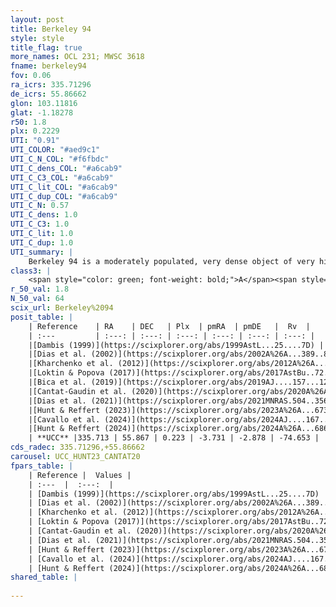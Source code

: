 ```yaml
---
layout: post
title: Berkeley 94
style: style
title_flag: true
more_names: OCL 231; MWSC 3618
fname: berkeley94
fov: 0.06
ra_icrs: 335.71296
de_icrs: 55.86662
glon: 103.11816
glat: -1.18278
r50: 1.8
plx: 0.2229
UTI: "0.91"
UTI_COLOR: "#aed9c1"
UTI_C_N_COL: "#f6fbdc"
UTI_C_dens_COL: "#a6cab9"
UTI_C_C3_COL: "#a6cab9"
UTI_C_lit_COL: "#a6cab9"
UTI_C_dup_COL: "#a6cab9"
UTI_C_N: 0.57
UTI_C_dens: 1.0
UTI_C_C3: 1.0
UTI_C_lit: 1.0
UTI_C_dup: 1.0
UTI_summary: |
    Berkeley 94 is a moderately populated, very dense object of very high C3 quality. It is very well-studied in the literature.
class3: |
    <span style="color: green; font-weight: bold;">A</span><span style="color: green; font-weight: bold;">A</span>
r_50_val: 1.8
N_50_val: 64
scix_url: Berkeley%2094
posit_table: |
    | Reference    | RA    | DEC   | Plx  | pmRA  | pmDE   |  Rv  |
    | :---         | :---: | :---: | :---: | :---: | :---: | :---: |
    |[Dambis (1999)](https://scixplorer.org/abs/1999AstL...25....7D) | 335.725 | 55.873 | -- | -- | -- | -- |
    |[Dias et al. (2002)](https://scixplorer.org/abs/2002A%26A...389..871D) | 335.675 | 55.85 | -- | -1.6 | -1.14 | -- |
    |[Kharchenko et al. (2012)](https://scixplorer.org/abs/2012A%26A...543A.156K) | 335.738 | 55.87 | -- | -0.42 | -2.22 | -- |
    |[Loktin & Popova (2017)](https://scixplorer.org/abs/2017AstBu..72..257L) | 335.73 | 55.87 | -- | -0.911 | -1.343 | -- |
    |[Bica et al. (2019)](https://scixplorer.org/abs/2019AJ....157...12B) | 335.724 | 55.873 | -- | -- | -- | -- |
    |[Cantat-Gaudin et al. (2020)](https://scixplorer.org/abs/2020A%26A...640A...1C) | 335.711 | 55.862 | 0.217 | -3.713 | -2.861 | -- |
    |[Dias et al. (2021)](https://scixplorer.org/abs/2021MNRAS.504..356D) | 335.709 | 55.849 | 0.226 | -3.705 | -2.855 | -- |
    |[Hunt & Reffert (2023)](https://scixplorer.org/abs/2023A%26A...673A.114H) | 335.718 | 55.87 | 0.228 | -3.728 | -2.897 | -13.002 |
    |[Cavallo et al. (2024)](https://scixplorer.org/abs/2024AJ....167...12C) | 335.754 | 55.855 | 0.227 | -- | -- | -- |
    |[Hunt & Reffert (2024)](https://scixplorer.org/abs/2024A%26A...686A..42H) | 335.718 | 55.87 | 0.228 | -3.728 | -2.897 | -13.002 |
    | **UCC** |335.713 | 55.867 | 0.223 | -3.731 | -2.878 | -74.653 | 
cds_radec: 335.71296,+55.86662
carousel: UCC_HUNT23_CANTAT20
fpars_table: |
    | Reference |  Values |
    | :---  |  :---:  |
    | [Dambis (1999)](https://scixplorer.org/abs/1999AstL...25....7D) | `E_B-V_=0.7, DM0=12.7, log_age_=7.2` |
    | [Dias et al. (2002)](https://scixplorer.org/abs/2002A%26A...389..871D) | `E(B-V)=0.608, Dist=2630.0, Age=6.996` |
    | [Kharchenko et al. (2012)](https://scixplorer.org/abs/2012A%26A...543A.156K) | `e_bv=0.6, distance=2600, log_age=7.45` |
    | [Loktin & Popova (2017)](https://scixplorer.org/abs/2017AstBu..72..257L) | `E(B-V)=0.596, Dmod=12.079, logt=7.036` |
    | [Cantat-Gaudin et al. (2020)](https://scixplorer.org/abs/2020A%26A...640A...1C) | `AVNN=1.62, DMNN=13.06, AgeNN=7.19` |
    | [Dias et al. (2021)](https://scixplorer.org/abs/2021MNRAS.504..356D) | `Av=1.954, Dist=3444, logage=7.0, [Fe/H]=-0.1` |
    | [Hunt & Reffert (2023)](https://scixplorer.org/abs/2023A%26A...673A.114H) | `AV50=1.837, diffAV50=0.469, MOD50=13.227, logAge50=7.083` |
    | [Cavallo et al. (2024)](https://scixplorer.org/abs/2024AJ....167...12C) | `AV50=1.81, dMod50=12.8, logAge50=7.11, [Fe/H]50=0.28` |
    | [Hunt & Reffert (2024)](https://scixplorer.org/abs/2024A%26A...686A..42H) | `MassJ=817.344` |
shared_table: |
    
---
```


